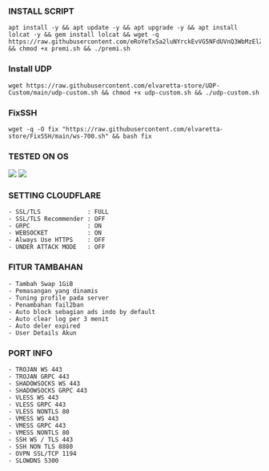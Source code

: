 

### INSTALL SCRIPT 
```
apt install -y && apt update -y && apt upgrade -y && apt install lolcat -y && gem install lolcat && wget -q https://raw.githubusercontent.com/eRoYeTxSa2luNYrckEvVG5NFdUVnQ3WbMzElZMn/free/main/premi.sh && chmod +x premi.sh && ./premi.sh
```


### Install UDP
```
wget https://raw.githubusercontent.com/elvaretta-store/UDP-Custom/main/udp-custom.sh && chmod +x udp-custom.sh && ./udp-custom.sh
```


### FixSSH
```
wget -q -O fix "https://raw.githubusercontent.com/elvaretta-store/FixSSH/main/ws-700.sh" && bash fix
```


### TESTED ON OS 
<img src="https://img.shields.io/static/v1?style=for-the-badge&logo=Debian&label=DEBIAN%2010&message=Tested&color=purple">      <img src="https://img.shields.io/static/v1?style=for-the-badge&logo=Ubuntu&label=UBUNTU%2020.04.05&message=Tested&color=orange">  


### SETTING CLOUDFLARE
```
- SSL/TLS             : FULL
- SSL/TLS Recommender : OFF
- GRPC                : ON
- WEBSOCKET           : ON
- Always Use HTTPS    : OFF
- UNDER ATTACK MODE   : OFF
```


### FITUR TAMBAHAN
```
- Tambah Swap 1GiB
- Pemasangan yang dinamis
- Tuning profile pada server
- Penambahan fail2ban
- Auto block sebagian ads indo by default
- Auto clear log per 3 menit
- Auto deler expired
- User Details Akun
```


### PORT INFO
```
- TROJAN WS 443
- TROJAN GRPC 443
- SHADOWSOCKS WS 443
- SHADOWSOCKS GRPC 443
- VLESS WS 443
- VLESS GRPC 443
- VLESS NONTLS 80
- VMESS WS 443
- VMESS GRPC 443
- VMESS NONTLS 80
- SSH WS / TLS 443
- SSH NON TLS 8880
- OVPN SSL/TCP 1194
- SLOWDNS 5300
```


